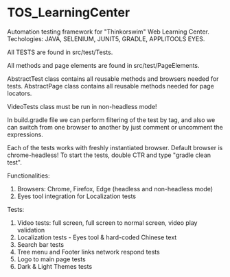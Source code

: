 # TOS_LearningCenter
Automation testing framework for "Thinkorswim" Web Learning Center. Techologies: JAVA, SELENIUM, JUNIT5, GRADLE, APPLITOOLS EYES.

All TESTS are found in src/test/Tests.

All methods and page elements are found in src/test/PageElements.

AbstractTest class contains all reusable methods and browsers needed for tests. AbstractPage class contains all reusable methods needed for page locators.

VideoTests class must be run in non-headless mode!

In build.gradle file we can perform filtering of the test by tag, and also we can switch from one browser to another by just comment or uncomment the expressions.

Each of the tests works with freshly instantiated browser. Default browser is chrome-headless! To start the tests, double CTR and type "gradle clean test".

Functionalities:
1. Browsers: Chrome, Firefox, Edge (headless and non-headless mode)
2. Eyes tool integration for Localization tests


Tests:
1. Video tests: full screen, full screen to normal screen, video play validation
2. Localization tests - Eyes tool & hard-coded Chinese text
3. Search bar tests
4. Tree menu and Footer links network respond tests
5. Logo to main page tests
6. Dark & Light Themes tests
